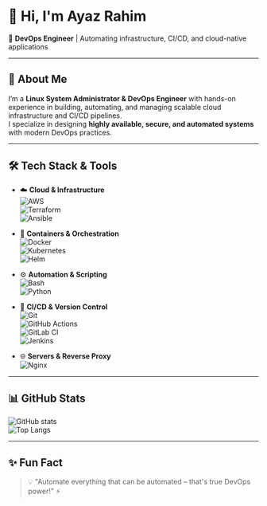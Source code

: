 # 👋 Hi, I'm Ayaz Rahim  

🚀 **DevOps Engineer** | Automating infrastructure, CI/CD, and cloud-native applications  

---

## 🔧 About Me  
I’m a **Linux System Administrator & DevOps Engineer** with hands-on experience in building, automating, and managing scalable cloud infrastructure and CI/CD pipelines.  
I specialize in designing **highly available, secure, and automated systems** with modern DevOps practices.  

---

## 🛠️ Tech Stack & Tools  

- ☁️ **Cloud & Infrastructure**  
  ![AWS](https://media.giphy.com/media/SS8CV2rQdlYNLtBCiF/giphy.gif)  
  ![Terraform](https://media.giphy.com/media/kH6CqYiquZawmU1HI6/giphy.gif)  
  ![Ansible](https://media.giphy.com/media/IdyAQJVN2kVPNUrojM/giphy.gif)  

- 🐳 **Containers & Orchestration**  
  ![Docker](https://media.giphy.com/media/fsEaZldNC8A1PJ3mwp/giphy.gif)  
  ![Kubernetes](https://media.giphy.com/media/R03zWv5p1oNSQd91EP/giphy.gif)  
  ![Helm](https://media.giphy.com/media/1AgViXhq0ZzOZyY0Uh/giphy.gif)  

- ⚙️ **Automation & Scripting**  
  ![Bash](https://media.giphy.com/media/du3J3cXyzhj75IOgvA/giphy.gif)  
  ![Python](https://media.giphy.com/media/KAq5w47R9rmTuvWOWa/giphy.gif)  

- 🔄 **CI/CD & Version Control**  
  ![Git](https://media.giphy.com/media/kH6CqYiquZawmU1HI6/giphy.gif)  
  ![GitHub Actions](https://media.giphy.com/media/jRf5fsn8G6YaogAWxn/giphy.gif)  
  ![GitLab CI](https://media.giphy.com/media/LMcB8XospGZO8UQq87/giphy.gif)  
  ![Jenkins](https://media.giphy.com/media/XEDIHHp3i8bVoEdxd7/giphy.gif)  

- 🌐 **Servers & Reverse Proxy**  
  ![Nginx](https://media.giphy.com/media/QTfX9Ejfra3ZmNxh6B/giphy.gif)  

---

## 📊 GitHub Stats  

![GitHub stats](https://github-readme-stats.vercel.app/api?username=ayazrahim&show_icons=true&theme=tokyonight)  
![Top Langs](https://github-readme-stats.vercel.app/api/top-langs/?username=ayazrahim&layout=compact&theme=tokyonight)  

---

## ✨ Fun Fact  
> 💡 "Automate everything that can be automated – that's true DevOps power!" ⚡  

